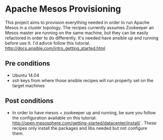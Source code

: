 # Apache Mesos Provisioning

This project aims to provision everything needed in order to run Apache Mesos in a cluster topology. The recipes currently assumes  Zookeeper an Mesos master are running on the same machine, but they can be easily refactored in order to do differently. 
It's needed have ansible up and running before use It. I'd adivce follow this tutorial. http://docs.ansible.com/intro_getting_started.html

## Pre conditions
* Ubuntu 14.04
* ssh keys from where those ansible recipes will run property set on the target machines

## Post conditions
* In order to have mesos + zookeeper up and running, be sure you follow the configuration available on this tutorial: http://open.mesosphere.com/getting-started/datacenter/install/ . These recipes only install the packages and libs needed but not configure them.
